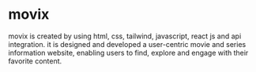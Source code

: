 # movix
movix is created by using html, css, tailwind, javascript, react js and api integration.
it is designed and developed a user-centric movie and series information website, enabling users to find, explore and engage with their favorite content.
